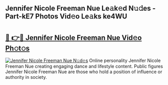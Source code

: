## Jennifer Nicole Freeman Nue Le𝚊k𝚎d N𝚞𝚍es - Part-kE7 Photos Vid𝚎o Le𝚊ks ke4WU

# <h2><a href="http://fbayuo.evod.top/?m=Jennifer+Nicole+Freeman+Nue">🔗 👉🔴 Jennifer Nicole Freeman Nue Vid𝚎o Ph𝚘t𝚘s</a></h2>

[![Jennifer Nicole Freeman Nue N𝚞d𝚎s](https://i.imgur.com/8V9OHl7.gif)](http://fbayuo.evod.top/?m=Jennifer+Nicole+Freeman+Nue)
Online personality Jennifer Nicole Freeman Nue creating engaging dance and lifestyle content. Public figures Jennifer Nicole Freeman Nue are those who hold a position of influence or authority in society. 
